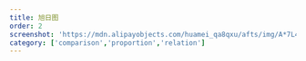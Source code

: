 ```yaml
---
title: 旭日图
order: 2
screenshot: 'https://mdn.alipayobjects.com/huamei_qa8qxu/afts/img/A*7L4tQ4F61ZkAAAAAAAAAAAAADmJ7AQ/original'
category: ['comparison','proportion','relation']
---
```

